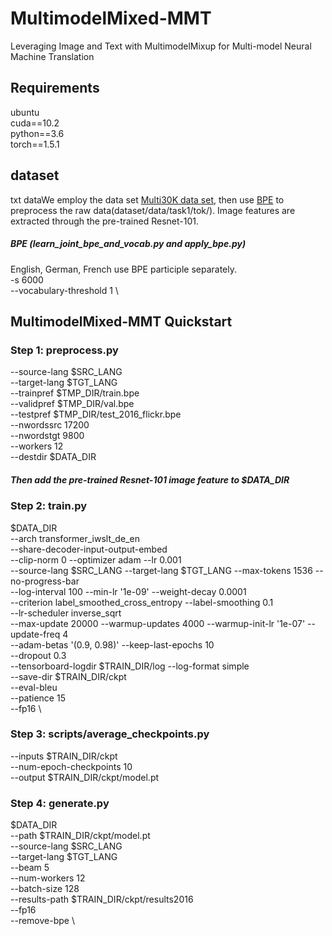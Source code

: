 # MultimodelMixed-MMT
 Leveraging Image and Text with MultimodelMixup for Multi-model Neural Machine Translation
## Requirements
ubuntu  
cuda==10.2  
python==3.6  
torch==1.5.1  
## dataset
txt dataWe employ the data set [Multi30K data set](http://www.statmt.org/wmt18/multimodal-task.html), then use [BPE](https://github.com/rsennrich/subword-nmt) to preprocess the raw data(dataset/data/task1/tok/). Image features are extracted through the pre-trained Resnet-101.  
##### BPE (learn_joint_bpe_and_vocab.py and apply_bpe.py)
English, German, French use BPE participle separately.   
-s 6000 \
--vocabulary-threshold 1 \
## MultimodelMixed-MMT Quickstart
### Step 1: preprocess.py  
  --source-lang $SRC_LANG \
  --target-lang $TGT_LANG \
  --trainpref $TMP_DIR/train.bpe \
  --validpref $TMP_DIR/val.bpe \
  --testpref $TMP_DIR/test_2016_flickr.bpe \
  --nwordssrc 17200 \
  --nwordstgt 9800 \
  --workers 12 \
  --destdir $DATA_DIR   
##### Then add the pre-trained Resnet-101 image feature to $DATA_DIR 
### Step 2: train.py  
  $DATA_DIR  
  --arch transformer_iwslt_de_en  \
  --share-decoder-input-output-embed \
  --clip-norm 0 --optimizer adam --lr 0.001 \
  --source-lang $SRC_LANG --target-lang $TGT_LANG --max-tokens 1536 --no-progress-bar \
  --log-interval 100 --min-lr '1e-09' --weight-decay 0.0001 \
  --criterion label_smoothed_cross_entropy --label-smoothing 0.1 \
  --lr-scheduler inverse_sqrt \
  --max-update 20000 --warmup-updates 4000 --warmup-init-lr '1e-07' --update-freq 4\
  --adam-betas '(0.9, 0.98)' --keep-last-epochs 10 \
  --dropout 0.3 \
  --tensorboard-logdir $TRAIN_DIR/log --log-format simple\
  --save-dir $TRAIN_DIR/ckpt  \
  --eval-bleu \
  --patience 15 \
  --fp16     \   
### Step 3: scripts/average_checkpoints.py
  --inputs $TRAIN_DIR/ckpt \
  --num-epoch-checkpoints 10  \
  --output $TRAIN_DIR/ckpt/model.pt  
### Step 4: generate.py
  $DATA_DIR  
  --path $TRAIN_DIR/ckpt/model.pt \
  --source-lang $SRC_LANG \
  --target-lang $TGT_LANG \
  --beam 5 \
  --num-workers 12 \
  --batch-size 128 \
  --results-path  $TRAIN_DIR/ckpt/results2016 \
  --fp16   \
  --remove-bpe  \
